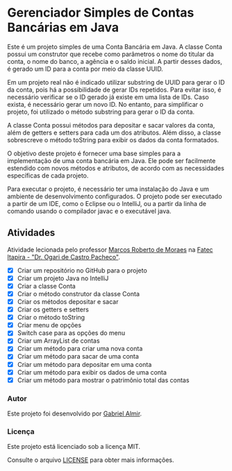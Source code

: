 #  Gerenciador Simples de Contas Bancárias em Java

Este é um projeto simples de uma Conta Bancária em Java. A classe Conta possui um construtor que recebe como parâmetros o nome do titular da conta, o nome do banco, a agência e o saldo inicial. A partir desses dados, é gerado um ID para a conta por meio da classe UUID.

Em um projeto real não é indicado utilizar substring de UUID para gerar o ID da conta, pois há a possibilidade de gerar IDs repetidos. Para evitar isso, é necessário verificar se o ID gerado já existe em uma lista de IDs. Caso exista, é necessário gerar um novo ID. No entanto, para simplificar o projeto, foi utilizado o método substring para gerar o ID da conta.

A classe Conta possui métodos para depositar e sacar valores da conta, além de getters e setters para cada um dos atributos. Além disso, a classe sobrescreve o método toString para exibir os dados da conta formatados.

O objetivo deste projeto é fornecer uma base simples para a implementação de uma conta bancária em Java. Ele pode ser facilmente estendido com novos métodos e atributos, de acordo com as necessidades específicas de cada projeto.

Para executar o projeto, é necessário ter uma instalação do Java e um ambiente de desenvolvimento configurados. O projeto pode ser executado a partir de um IDE, como o Eclipse ou o IntelliJ, ou a partir da linha de comando usando o compilador javac e o executável java.

## Atividades

Atividade lecionada pelo professor [Marcos Roberto de Moraes](https://github.com/maromo71)
na [Fatec Itapira - "Dr. Ogari de Castro Pacheco"](https://fatecitapira.edu.br/).

- [x] Criar um repositório no GitHub para o projeto
- [x] Criar um projeto Java no IntelliJ
- [x] Criar a classe Conta
- [x] Criar o método construtor da classe Conta
- [x] Criar os métodos depositar e sacar
- [x] Criar os getters e setters
- [x] Criar o método toString
- [x] Criar menu de opções
- [x] Switch case para as opções do menu
- [x] Criar um ArrayList de contas
- [x] Criar um método para criar uma nova conta
- [x] Criar um método para sacar de uma conta
- [x] Criar um método para depositar em uma conta
- [x] Criar um método para exibir os dados de uma conta
- [x] Criar um método para mostrar o patrimônio total das contas

### Autor

Este projeto foi desenvolvido por  [Gabriel Almir](https://github.com/momentoalmir).

### Licença

Este projeto está licenciado sob a licença MIT. 

Consulte o arquivo [LICENSE](LICENSE) para obter mais informações.